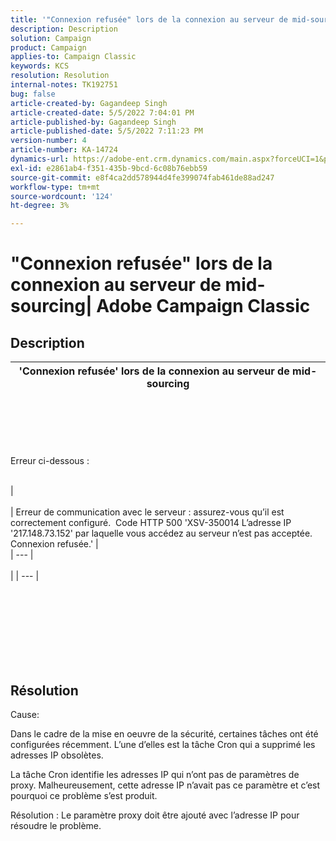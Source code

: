 ```yaml
---
title: '"Connexion refusée" lors de la connexion au serveur de mid-sourcing| Adobe Campaign Classic"'
description: Description
solution: Campaign
product: Campaign
applies-to: Campaign Classic
keywords: KCS
resolution: Resolution
internal-notes: TK192751
bug: false
article-created-by: Gagandeep Singh
article-created-date: 5/5/2022 7:04:01 PM
article-published-by: Gagandeep Singh
article-published-date: 5/5/2022 7:11:23 PM
version-number: 4
article-number: KA-14724
dynamics-url: https://adobe-ent.crm.dynamics.com/main.aspx?forceUCI=1&pagetype=entityrecord&etn=knowledgearticle&id=fb5b9f1e-a6cc-ec11-a7b5-6045bd00dd66
exl-id: e2861ab4-f351-435b-9bcd-6c08b76ebb59
source-git-commit: e8f4ca2dd578944d4fe399074fab461de88ad247
workflow-type: tm+mt
source-wordcount: '124'
ht-degree: 3%

---
```


# &quot;Connexion refusée&quot; lors de la connexion au serveur de mid-sourcing| Adobe Campaign Classic

## Description



| &#39;Connexion refusée&#39; lors de la connexion au serveur de mid-sourcing |
| --- |

<br><br><br> <br><br>Erreur ci-dessous : <br><br>

| <br><br> | Erreur de communication avec le serveur : assurez-vous qu’il est correctement configuré.  Code HTTP 500 &#39;XSV-350014 L’adresse IP &#39;217.148.73.152&#39; par laquelle vous accédez au serveur n’est pas acceptée. Connexion refusée.&#39; | <br> | --- | <br><br> |
| --- |

<br><br><br><br> <br><br> <br>

## Résolution


Cause:

Dans le cadre de la mise en oeuvre de la sécurité, certaines tâches ont été configurées récemment. L’une d’elles est la tâche Cron qui a supprimé les adresses IP obsolètes.

La tâche Cron identifie les adresses IP qui n’ont pas de paramètres de proxy. Malheureusement, cette adresse IP n’avait pas ce paramètre et c’est pourquoi ce problème s’est produit.

Résolution : Le paramètre proxy doit être ajouté avec l’adresse IP pour résoudre le problème.
